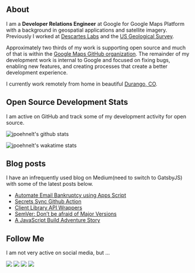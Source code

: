 ## About
I am a **Developer Relations Engineer** at Google for Google Maps Platform with a background in geospatial applications and satellite imagery. Previously I worked at [Descartes Labs](https://www.descarteslabs.com/) and the [US Geological Survey](https://www.usgs.gov/).

Approximately two thirds of my work is supporting open source and much of that is within the [Google Maps GitHub organization](https://github.com/googlemaps). The remainder of my development work is internal to Google and focused on fixing bugs, enabling new features, and creating processes that create a better development experience.

I currently work remotely from home in beautiful [Durango, CO](https://www.google.com/maps/place/Durango,+CO).

## Open Source Development Stats
I am active on GitHub and track some of my development activity for open source.

![jpoehnelt's github stats](https://github-readme-stats.vercel.app/api?username=jpoehnelt&show_icons=true&&theme=nord&hide_border=true&count_private=true&hide=issues&custom_title=Github%20Stats)

![jpoehnelt's wakatime stats](https://github-readme-stats.vercel.app/api/wakatime?username=jpoehnelt&layout=compact&theme=nord&hide_border=true&custom_title=Other%20Stats)

## Blog posts
I have an infrequently used blog on Medium(need to switch to GatsbyJS) with some of the latest posts below.

<!-- BLOG-POST-LIST:START -->
- [Automate Email Bankruptcy using Apps Script](https://medium.com/@jpoehnelt/automate-email-bankruptcy-using-apps-script-167670186844?source=rss-89eb24916480------2)
- [Secrets Sync Github Action](https://medium.com/@jpoehnelt/secrets-sync-github-action-d185963f4f3e?source=rss-89eb24916480------2)
- [Client Library API Wrappers](https://medium.com/@jpoehnelt/client-library-api-wrappers-47c27dbfe0d3?source=rss-89eb24916480------2)
- [SemVer: Don’t be afraid of Major Versions](https://medium.com/@jpoehnelt/semver-dont-be-afraid-of-major-versions-de352b04169e?source=rss-89eb24916480------2)
- [A JavaScript Build Adventure Story](https://medium.com/@jpoehnelt/a-javascript-build-adventure-story-843447937073?source=rss-89eb24916480------2)
<!-- BLOG-POST-LIST:END -->

## Follow Me
I am not very active on social media, but ...

[![](https://img.shields.io/badge/GitHub-%2312100E.svg?&style=for-the-badge&logo=Github&logoColor=white)](https://github.com/jpoehnelt)
[![](https://img.shields.io/badge/linkedin-%230077B5.svg?&style=for-the-badge&logo=linkedin&logoColor=white)](https://www.linkedin.com/in/justin-poehnelt)
[![](https://img.shields.io/badge/medium-%2312100E.svg?&style=for-the-badge&logo=medium&logoColor=white)](https://jpoehnelt.medium.com/)
[![](https://img.shields.io/badge/twitter-%231DA1F2.svg?&style=for-the-badge&logo=twitter&logoColor=white)](https://twitter.com/jpoehnelt)
